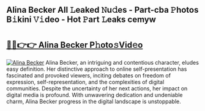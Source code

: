 ## Alina Becker All 𝙻eaked 𝙽u𝚍es - Part-cba 𝙿hotos B𝚒kini 𝚅𝚒deo - Hot 𝙿art 𝙻eaks cemyw

# <h2><a href="http://ld0sglk.urlbe.top/?page=Alina+Becker">🔗🔗👉👉 Alina Becker P𝚑oto𝚜Vid𝚎o</a></h2>

[![Alina Becker](https://i.imgur.com/eBuTRDB.gif)](http://ld0sglk.urlbe.top/?page=Alina+Becker)
Alina Becker, an intriguing and contentious character, eludes easy definition. Her distinctive approach to online self-presentation has fascinated and provoked viewers, inciting debates on freedom of expression, self-representation, and the complexities of digital communities. Despite the uncertainty of her next actions, her impact on digital media is profound. With unwavering dedication and undeniable charm, Alina Becker progress in the digital landscape is unstoppable.
